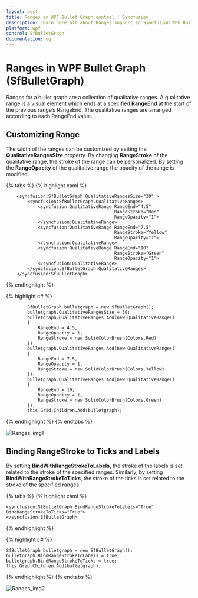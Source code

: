 ```yaml
---
layout: post
title: Ranges in WPF Bullet Graph control | Syncfusion
description: Learn here all about Ranges support in Syncfusion WPF Bullet Graph (SfBulletGraph) control and more.
platform: wpf
control: SfBulletGraph
documentation: ug
---
```


# Ranges in WPF Bullet Graph (SfBulletGraph)

Ranges for a bullet graph are a collection of qualitative ranges. A qualitative range is a visual element which ends at a specified **RangeEnd** at the start of the previous range’s RangeEnd. The qualitative ranges are arranged according to each RangeEnd value.

## Customizing Range

The width of the ranges can be customized by setting the **QualitativeRangesSize** property. By changing **RangeStroke** of the qualitative range, the stroke of the range can be personalized. By setting the **RangeOpacity** of the qualitative range the opacity of the range is modified.

{% tabs %}
{% highlight xaml %}

        <syncfusion:SfBulletGraph QualitativeRangesSize="30" >
            <syncfusion:SfBulletGraph.QualitativeRanges>
                <syncfusion:QualitativeRange RangeEnd="4.5" 
                                             RangeStroke="Red"
                                             RangeOpacity="1">
                </syncfusion:QualitativeRange>
                <syncfusion:QualitativeRange RangeEnd="7.5" 
                                             RangeStroke="Yellow"
                                             RangeOpacity="1">
                </syncfusion:QualitativeRange>
                <syncfusion:QualitativeRange RangeEnd="10" 
                                             RangeStroke="Green"
                                             RangeOpacity="1">
                </syncfusion:QualitativeRange>
            </syncfusion:SfBulletGraph.QualitativeRanges>
        </syncfusion:SfBulletGraph>

{% endhighlight %}

{% highlight c# %}

            SfBulletGraph bulletgraph = new SfBulletGraph();
            bulletgraph.QualitativeRangesSize = 30;
            bulletgraph.QualitativeRanges.Add(new QualitativeRange()
            {
                RangeEnd = 4.5,
                RangeOpacity = 1,
                RangeStroke = new SolidColorBrush(Colors.Red)
            });
            bulletgraph.QualitativeRanges.Add(new QualitativeRange()
            {
                RangeEnd = 7.5,
                RangeOpacity = 1,
                RangeStroke = new SolidColorBrush(Colors.Yellow)
            });
            bulletgraph.QualitativeRanges.Add(new QualitativeRange()
            {
                RangeEnd = 10,
                RangeOpacity = 1,
                RangeStroke = new SolidColorBrush(Colors.Green)
            });
            this.Grid.Children.Add(bulletgraph);

{% endhighlight %}
{% endtabs %}

![Ranges_img1](Ranges_images/Ranges_img1.jpeg)

## Binding RangeStroke to Ticks and Labels

By setting **BindWithRangeStrokeToLabels**, the stroke of the labels is set related to the stroke of the specified ranges. Similarly, by setting **BindWithRangeStrokeToTicks**, the stroke of the ticks is set related to the stroke of the specified ranges.

{% tabs %}
{% highlight xaml %}

    <syncfusion:SfBulletGraph BindRangeStrokeToLabels="True"
    BindRangeStrokeToTicks="True">
    </syncfusion:SfBulletGraph>

{% endhighlight %}

{% highlight c# %}

    SfBulletGraph bulletgraph = new SfBulletGraph();
    bulletgraph.BindRangeStrokeToLabels = true;
    bulletgraph.BindRangeStrokeToTicks = true;
    this.Grid.Children.Add(bulletgraph);

{% endhighlight %}
{% endtabs %}

![Ranges_img2](Ranges_images/Ranges_img2.jpg)
